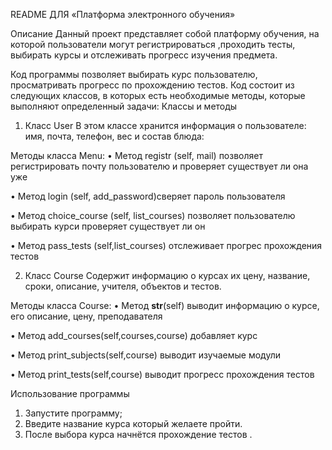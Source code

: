 README ДЛЯ 
«Платформа электронного обучения»

Описание
Данный проект представляет собой платформу обучения, на которой пользователи могут регистрироваться ,проходить тесты, выбирать курсы  и отслеживать прогресс изучения предмета. 

Код программы позволяет выбирать курс пользователю, просматривать прогресс по прохождению тестов. Код состоит из следующих классов, в которых есть необходимые методы, которые выполняют определенный задачи:
Классы и методы
1.	Класс User
В этом классе хранится информация о пользователе: имя, почта, телефон, вес и состав блюда:

Методы класса Menu:
•	Метод registr (self, mail) позволяет регистрировать почту пользователю и проверяет существует ли она уже 

•	Метод login (self, add_password)сверяет пароль пользователя

•	Метод choice_course (self, list_courses) позволяет пользователю выбирать курси проверяет существует ли он 

•	Метод pass_tests (self,list_courses) отслеживает прогрес прохождения тестов 

2.	Класс Course
Содержит информацию о курсах их цену,  название, сроки, описание, учителя, объектов и тестов.

 Методы класса Course:
•	Метод __str__(self) выводит информацию о курсе, его описание,  цену, преподавателя



•	Метод  add_courses(self,courses,course)  добавляет курс

•	Метод  print_subjects(self,course)  выводит изучаемые модули

•	Метод print_tests(self,course)  выводит прогресс прохождения тестов 


Использование программы
1.	Запустите программу;
2.	Введите название курса который желаете пройти.
3.	После выбора курса начнётся прохождение тестов .








